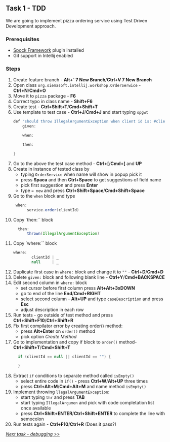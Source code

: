 ## Task 1 - TDD
We are going to implement pizza ordering service using Test Driven Development approach.

### Prerequisites 
* [Spock Framework](http://spockframework.org/spock/docs/1.1/index.html) plugin installed
* Git support in Intellij enabled

### Steps
1. Create feature branch - **Alt+` 7 New Branch**/**Ctrl+V 7 New Branch**
1. Open class `org.siemasoft.intellij.workshop.OrderSerwice` - **Ctrl+N**/**Cmd+O**
1. Move it to `pizza` package - **F6**
1. Correct typo in class name - **Shift+F6**
1. Create test - **Ctrl+Shift+T**/**Cmd+Shift+T**
1. Use template to test case - **Ctrl+J**/**Cmd+J** and start typing `spgwt` 
    ```java
    def "should throw IllegalArgumentException when client id is: #clientId"() {
        given:

        when:

        then:
    
    }
    ```
1. Go to the above the test case method - **Ctrl+[**/**Cmd+[** and **UP**
1. Create in instance of tested class by
    * typing `OrderService` when name will show in popup pick it
    * press **Spaca** and then **Ctrl+Space** to get suggestions of field name
    * pick first suggestion and press **Enter**
    * type ` = new ` and press **Ctrl+Shift+Space**/**Cmd+Shift+Space**
 1. Go to the `when` block and type   
    ```java
     when:
          service.order(clientId)
    ```
1. Copy `then:`` block
    ```java
      then:
          thrown(IllegalArgumentException)
    ```
1. Copy `where:`` block  
    ```java
    where:
            clientId | _
            null     | _
    ```        
1. Duplicate first case in `where:` block and change it to `""` - **Ctrl+D**/**Cmd+D**
1. Delete `given:` block and following blank line - **Ctrl+Y**/**Cmd+BACKSPACE**
1. Edit second column in `where:` block 
    * set cursor before first column press **Alt+Alt+3xDOWN**
    * go to end of the line **End**/**Cmd+RIGHT**
    * select second column - **Alt+UP** and type `caseDescription` and press **Esc**
    * adjust description in each row
1. Run tests - go outside of test method and press **Ctrl+Shift+F10**/**Ctrl+Shift+R**
1. Fix first compilator error by creating order() method:
    * press **Alt+Enter** on ``order()`` method 
    * pick option *Create Method*
1. Go to implementation and copy if block to ``order()`` method- **Ctrl+Shift+T**/**Cmd+Shift+T**
    ```java
      if (clientId == null || clientId == "") {

      }
    ```
1. Extract `if` conditions to separate method called `isEmpty()`
    * select entire code in `if()`  - press **Ctrl+W**/**Alt+UP** three times
    * press **Ctrl+Alt+M**/**Cmd+Alt+M** and name method `isEmpty()`
1. Implement throwing `llegalArgumentException`: 
    * start typing `thr` and press **TAB**
    * start typing `IllegalArgumen` and pick with code completation list once available
    * press  **Ctrl+Shift+ENTER**/**Ctrl+Shift+ENTER** to complete the line with semocolon
1. Run tests again -  **Ctrl+F10**/**Ctrl+R** (Does it pass?)   

*[Next task - debugging  >>](task2.md)*
